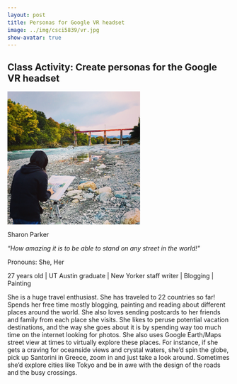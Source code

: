 ```yaml
---
layout: post
title: Personas for Google VR headset
image: ../img/csci5839/vr.jpg
show-avatar: true
---
```

## Class Activity: Create personas for the Google VR headset

<img src="../img/csci5839/sharonpersona.JPG" align="center" height="300" width="300">


Sharon Parker

_“How amazing it is to be able to stand on any street in the world!"_

Pronouns: She, Her

27 years old | UT Austin graduate | New Yorker staff writer | Blogging | Painting

She is a huge travel enthusiast. She has traveled to 22 countries so far!
Spends her free time mostly blogging, painting and reading about different places around the world. She also loves sending postcards to her friends and family from each place she visits. She likes to peruse potential vacation destinations, and the way she goes about it is by spending way too much time on the internet looking for photos. She also uses Google Earth/Maps street view at times to virtually explore these places. For instance, if she gets a craving for oceanside views and crystal waters, she’d spin the globe, pick up Santorini in Greece, zoom in and just take a look around. Sometimes she’d explore cities like Tokyo and be in awe with the design of the roads and the busy crossings.
